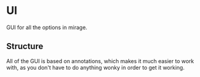 # UI
GUI for all the options in mirage.

## Structure 
All of the GUI is based on annotations, which makes it much easier to work with, as you don't have to do anything wonky
in order to get it working.